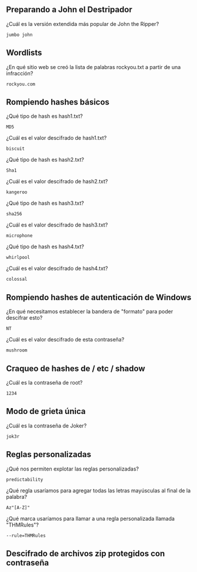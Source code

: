 ## Preparando a John el Destripador

¿Cuál es la versión extendida más popular de John the Ripper?

    jumbo john

## Wordlists

¿En qué sitio web se creó la lista de palabras rockyou.txt a partir de una infracción?

    rockyou.com

## Rompiendo hashes básicos

¿Qué tipo de hash es hash1.txt?
    
    MD5

¿Cuál es el valor descifrado de hash1.txt?
 
    biscuit

¿Qué tipo de hash es hash2.txt?
 
    Sha1

¿Cuál es el valor descifrado de hash2.txt?
 
    kangeroo

¿Qué tipo de hash es hash3.txt?
 
    sha256

¿Cuál es el valor descifrado de hash3.txt?
 
    microphone

¿Qué tipo de hash es hash4.txt?
 
    whirlpool

¿Cuál es el valor descifrado de hash4.txt?
 
    colossal

## Rompiendo hashes de autenticación de Windows

¿En qué necesitamos establecer la bandera de "formato" para poder descifrar esto?
 
    NT

¿Cuál es el valor descifrado de esta contraseña?
 
    mushroom

## Craqueo de hashes de / etc / shadow  

¿Cuál es la contraseña de root?

    1234

## Modo de grieta única

¿Cuál es la contraseña de Joker?

    jok3r

## Reglas personalizadas

¿Qué nos permiten explotar las reglas personalizadas?

    predictability

¿Qué regla usaríamos para agregar todas las letras mayúsculas al final de la palabra?
 
    Az"[A-Z]"

¿Qué marca usaríamos para llamar a una regla personalizada llamada "THMRules"?

    --rule=THMRules

## Descifrado de archivos zip protegidos con contraseña


